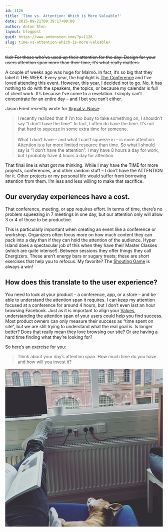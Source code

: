 ```yaml
---
id: 1126
title: 'Time vs. Attention: Which is More Valuable?'
date: 2015-09-21T09:39:17+00:00
author: Anton Sten
layout: blogpost
guid: https://www.antonsten.com/?p=1126
slug: time-vs-attention-which-is-more-valuable/
---
```

~~tl:dr For those who’ve used up their attention for the day: Design for your users attention span more than their time, it’s what really matters.~~

A couple of weeks ago was huge for Malmö. In fact, it’s so big that they label it THE WEEK. Every year, the highlight is <a href="http://www.theconference.se" target="_blank">The Conference</a> and I’ve loved attending this event. However, this year, I decided not to go. No, it has nothing to do with the speakers, the topics, or because my calendar is full of client work. It’s because I’ve come to a revelation. I simply can’t concentrate for an entire day &#8211; and I bet you can’t either.

Jason Fried recently wrote for <a href="https://signalvnoise.com/posts/3919-the-difference-between-time-and-attention" target="_blank">Signal v. Noise</a>:

>I recently realized that if I’m too busy to take something on, I shouldn’t say “I don’t have the time”. In fact, I often do have the time. It’s not that hard to squeeze in some extra time for someone.
<br><br>
What I don’t have – and what I can’t squeeze in – is more attention. Attention is a far more limited resource than time. So what I should say is “I don’t have the attention”. I may have 8 hours a day for work, but I probably have 4 hours a day for attention.

That final line is what got me thinking. While I may have the TIME for more projects, conferences, and other random stuff &#8211; I don’t have the ATTENTION for it. Other projects or my personal life would suffer from borrowing attention from them. I’m less and less willing to make that sacrifice.

## Our everyday experiences have a cost.

That conference, meeting, or app requires effort. In terms of time, there’s no problem squeezing in 7 meetings in one day, but our attention only will allow 3 or 4 of those to be productive.

This is particularly important when creating an event like a conference or workshop. Organizers often focus more on how much content they can pack into a day than if they can hold the attention of the audience. Hyper Island does a spectacular job of this when they have their Master Classes (which are quite intense!). Between sessions they offer things they call Energizers. These aren’t energy bars or sugary treats; these are short exercises that help you to refocus. My favorite? The <a href="http://toolbox.hyperisland.com/the-shouting-game" target="_blank">Shouting Game</a> is always a win!

## How does this translate to the user experience?

You need to look at your product &#8211; a conference, app, or a store &#8211; and be able to understand the attention span it requires. I can keep my attention focused at a conference for around 4 hours, but I don’t even last an hour browsing Facebook. Just as it is important to align your [Values](https://www.antonsten.com/understanding-values/), understanding the attention span of your users could help you find success. Most product owners can only measure their success as “time spent on site”, but we are still trying to understand what the real goal is. Is longer better? Does that really mean they love browsing our site? Or are having a hard time finding what they’re looking for?

So here’s an exercise for you:

> Think about your day’s attention span. How much time do you have and how will you invest it?

![Office Life](/images/office_life.jpg)
